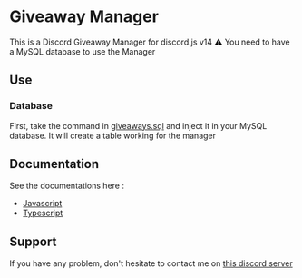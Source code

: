 # Giveaway Manager

This is a Discord Giveaway Manager for discord.js v14
:warning: You need to have a MySQL database to use the Manager

## Use

### Database

First, take the command in [giveaways.sql](./giveaways.sql) and inject it in your MySQL database.
It will create a table working for the manager

## Documentation

See the documentations here :

* [Javascript](./docJS.md)
* [Typescript](./docTS.md)

## Support

If you have any problem, don't hesitate to contact me on [this discord server](https://discord.gg/fHyN5w84g6)
